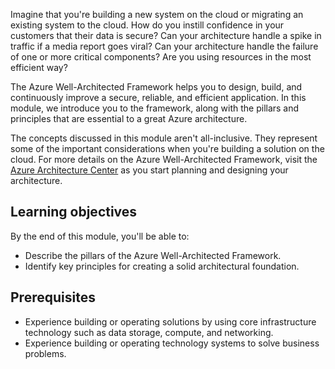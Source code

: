 Imagine that you're building a new system on the cloud or migrating an existing system to the cloud. How do you instill confidence in your customers that their data is secure? Can your architecture handle a spike in traffic if a media report goes viral? Can your architecture handle the failure of one or more critical components? Are you using resources in the most efficient way?

The Azure Well-Architected Framework helps you to design, build, and continuously improve a secure, reliable, and efficient application. In this module, we introduce you to the framework, along with the pillars and principles that are essential to a great Azure architecture.

The concepts discussed in this module aren't all-inclusive. They represent some of the important considerations when you're building a solution on the cloud. For more details on the Azure Well-Architected Framework, visit the [Azure Architecture Center](/azure/architecture/framework?azure-portal=true) as you start planning and designing your architecture.

## Learning objectives

By the end of this module, you'll be able to:

- Describe the pillars of the Azure Well-Architected Framework.
- Identify key principles for creating a solid architectural foundation.

## Prerequisites

- Experience building or operating solutions by using core infrastructure technology such as data storage, compute, and networking.
- Experience building or operating technology systems to solve business problems.
